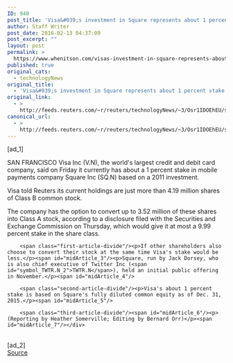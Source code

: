 ```yaml
---
ID: 940
post_title: 'Visa&#039;s investment in Square represents about 1 percent stake'
author: Staff Writer
post_date: 2016-02-13 04:37:09
post_excerpt: ""
layout: post
permalink: >
  https://www.whenitson.com/visas-investment-in-square-represents-about-1-percent-stake/
published: true
original_cats:
  - technologyNews
original_title:
  - 'Visa&#039;s investment in Square represents about 1 percent stake'
original_link:
  - >
    http://feeds.reuters.com/~r/reuters/technologyNews/~3/Osr1IDOEhEU/story01.htm
canonical_url:
  - >
    http://feeds.reuters.com/~r/reuters/technologyNews/~3/Osr1IDOEhEU/story01.htm
---
```

 [ad_1]
<br><div id="articleText">
<span id="midArticle_start"/>

<span class="focusParagraph" readability="6"><p><span class="articleLocation">SAN FRANCISCO</span> Visa Inc (<span id="symbol_V.N_0">V.N</span>), the world's largest credit and debit card company, said on Friday it currently has about a 1 percent stake in mobile payments company Square Inc (<span id="symbol_SQ.N_1">SQ.N</span>) based on a 2011 investment.</p></span><span id="midArticle_0"/><p>Visa told Reuters its current holdings are just more than 4.19 million shares of Class B common stock.</p><span id="midArticle_1"/><p>The company has the option to convert up to 3.52 million of these shares into Class A stock, according to a disclosure filed with the Securities and Exchange Commission on Thursday, which would give it at most a 9.99 percent stake in the share class.</p><span id="midArticle_2"/>
        
        <span class="first-article-divide"/><p>If other shareholders also choose to convert their stock at the same time Visa's stake would be less.</p><span id="midArticle_3"/><p>Square, run by Jack Dorsey, who is also chief executive of Twitter Inc (<span id="symbol_TWTR.N_2">TWTR.N</span>), held an initial public offering in November.</p><span id="midArticle_4"/>
        
        <span class="second-article-divide"/><p>Visa's about 1 percent stake is based on Square's fully diluted common equity as of Dec. 31, 2015.</p><span id="midArticle_5"/>
        
        <span class="third-article-divide"/><span id="midArticle_6"/><p> (Reporting by Heather Somerville; Editing by Bernard Orr)</p><span id="midArticle_7"/></div>
<br>[ad_2]
<br><a href="http://feeds.reuters.com/~r/reuters/technologyNews/~3/Osr1IDOEhEU/story01.htm">Source </a>